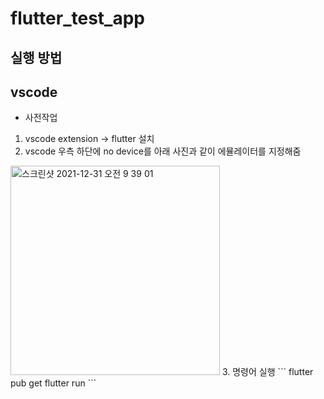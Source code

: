 # flutter_test_app

## 실행 방법
## vscode
- 사전작업
1. vscode extension -> flutter 설치  
2. vscode 우측 하단에 no device를 아래 사진과 같이 에뮬레이터를 지정해줌
<img width="335" alt="스크린샷 2021-12-31 오전 9 39 01" src="https://user-images.githubusercontent.com/72638829/147796530-8f65c81d-3bca-4ab1-85fd-f16d68f57b11.png">
3. 명령어 실행
```
flutter pub get
flutter run
```

